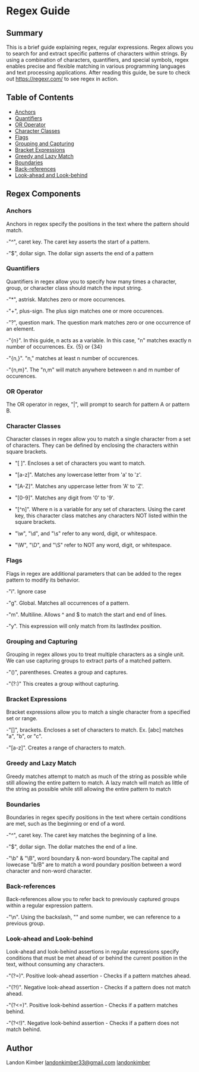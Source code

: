 # Regex Guide

## Summary

This is a brief guide explaining regex, regular expressions. Regex allows you to search for and extract specific patterns of characters within strings. By using a combination of characters, quantifiers, and special symbols, regex enables precise and flexible matching in various programming languages and text processing applications. After reading this guide, be sure to check out https://regexr.com/ to see regex in action.

## Table of Contents

- [Anchors](#anchors)
- [Quantifiers](#quantifiers)
- [OR Operator](#or-operator)
- [Character Classes](#character-classes)
- [Flags](#flags)
- [Grouping and Capturing](#grouping-and-capturing)
- [Bracket Expressions](#bracket-expressions)
- [Greedy and Lazy Match](#greedy-and-lazy-match)
- [Boundaries](#boundaries)
- [Back-references](#back-references)
- [Look-ahead and Look-behind](#look-ahead-and-look-behind)

## Regex Components

### Anchors

Anchors in regex specify the positions in the text where the pattern should match. 

-"^", caret key. The caret key asserts the start of a pattern.

-"$", dollar sign. The dollar sign asserts the end of a pattern

### Quantifiers

Quantifiers in regex allow you to specify how many times a character, group, or character class should match the input string.

-"\*", astrisk. Matches zero or more occurrences.

-"+", plus-sign. The plus sign matches one or more occurences.

-"?", question mark. The question mark matches zero or one occurrence of an element.

-"{n}". In this guide, n acts as a variable. In this case, "n" matches exactly n number of occurrences. Ex. {5} or {34}

-"{n,}". "n," matches at least n number of occurences.

-"{n,m}". The "n,m" will match anywhere beteween n and m number of occurences.

### OR Operator

The OR operator in regex, "|", will prompt to search for pattern A or pattern B.

### Character Classes

Character classes in regex allow you to match a single character from a set of characters. They can be defined by enclosing the characters within square brackets.

- "[ ]". Encloses a set of characters you want to match.

- "[a-z]". Matches any lowercase letter from 'a' to 'z'.

- "[A-Z]". Matches any uppercase letter from 'A' to 'Z'.

- "[0-9]". Matches any digit from '0' to '9'.

- "[^n]". Where n is a variable for any set of characters. Using the caret key, this character class matches any characters NOT listed within the square brackets.

- "\w", "\d", and "\s" refer to any word, digit, or whitespace.

- "\W", "\D", and "\S" refer to NOT any word, digit, or whitespace.

### Flags

Flags in regex are additional parameters that can be added to the regex pattern to modify its behavior.

-"i". Ignore case

-"g". Global. Matches all occurrences of a pattern.

-"m". Multiline. Allows ^ and $ to match the start and end of lines.

-"y". This expression will only match from its lastIndex position.

### Grouping and Capturing

Grouping in regex allows you to treat multiple characters as a single unit. We can use capturing groups to extract parts of a matched pattern.

-"()", parentheses. Creates a group and captures.

-"(?:)" This creates a group without capturing.

### Bracket Expressions

Bracket expressions allow you to match a single character from a specified set or range.

-"[]", brackets. Encloses a set of characters to match. Ex. [abc] matches "a", "b", or "c". 

-"[a-z]". Creates a range of characters to match.


### Greedy and Lazy Match

Greedy matches attempt to match as much of the string as possible while still allowing the entire pattern to match. A lazy match will match as little of the string as possible while still allowing the entire pattern to match

### Boundaries
Boundaries in regex specify positions in the text where certain conditions are met, such as the beginning or end of a word.

-"^", caret key. The caret key matches the beginning of a line.

-"$", dollar sign. The dollar matches the end of a line.

-"\b" & "\B", word boundary & non-word boundary.The capital and lowecase "b/B" are to match a word poundary position between a word character and non-word character.

### Back-references

Back-references allow you to refer back to previously captured groups within a regular expression pattern.

-"\n". Using the backslash, "\" and some number, we can reference to a previous group.

### Look-ahead and Look-behind

Look-ahead and look-behind assertions in regular expressions specify conditions that must be met ahead of or behind the current position in the text, without consuming any characters.

-"(?=)". Positive look-ahead assertion - Checks if a pattern matches ahead.

-"(?!)". Negative look-ahead assertion - Checks if a pattern does not match ahead.

-"(?<=)". Positive look-behind assertion - Checks if a pattern matches behind.

-"(?<!)". Negative look-behind assertion - Checks if a pattern does not match behind.

## Author

Landon Kimber
landonkimber33@gmail.com
[landonkimber](https://github.com/landonkimber)
